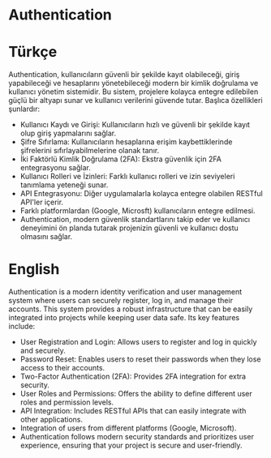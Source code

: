 # Authentication
# Türkçe
Authentication, kullanıcıların güvenli bir şekilde kayıt olabileceği, giriş yapabileceği ve hesaplarını yönetebileceği modern bir kimlik doğrulama ve kullanıcı yönetim sistemidir. Bu sistem, projelere kolayca entegre edilebilen güçlü bir altyapı sunar ve kullanıcı verilerini güvende tutar. Başlıca özellikleri şunlardır:

- Kullanıcı Kaydı ve Girişi: Kullanıcıların hızlı ve güvenli bir şekilde kayıt olup giriş yapmalarını sağlar. <br>
- Şifre Sıfırlama: Kullanıcıların hesaplarına erişim kaybettiklerinde şifrelerini sıfırlayabilmelerine olanak tanır. <br>
- İki Faktörlü Kimlik Doğrulama (2FA): Ekstra güvenlik için 2FA entegrasyonu sağlar. <br>
- Kullanıcı Rolleri ve İzinleri: Farklı kullanıcı rolleri ve izin seviyeleri tanımlama yeteneği sunar. <br>
- API Entegrasyonu: Diğer uygulamalarla kolayca entegre olabilen RESTful API'ler içerir. <br>
- Farklı platformlardan (Google, Microsft) kullanıcıların entegre edilmesi.
- Authentication, modern güvenlik standartlarını takip eder ve kullanıcı deneyimini ön planda tutarak projenizin güvenli ve kullanıcı dostu olmasını sağlar. <br>

# English
Authentication is a modern identity verification and user management system where users can securely register, log in, and manage their accounts. This system provides a robust infrastructure that can be easily integrated into projects while keeping user data safe. Its key features include:

- User Registration and Login: Allows users to register and log in quickly and securely. <br>
- Password Reset: Enables users to reset their passwords when they lose access to their accounts. <br>
- Two-Factor Authentication (2FA): Provides 2FA integration for extra security. <br>
- User Roles and Permissions: Offers the ability to define different user roles and permission levels. <br>
- API Integration: Includes RESTful APIs that can easily integrate with other applications. <br>
- Integration of users from different platforms (Google, Microsoft). <br>
- Authentication follows modern security standards and prioritizes user experience, ensuring that your project is secure and user-friendly. <br>
